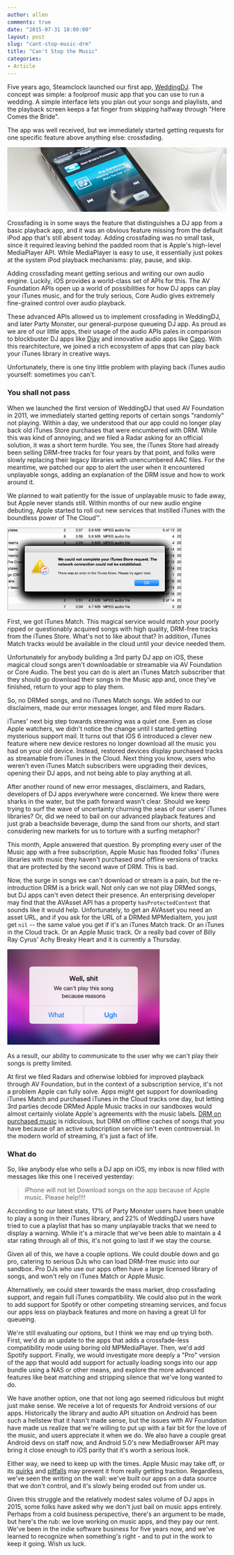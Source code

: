 ```yaml
---
author: allen
comments: true
date: "2015-07-31 18:00:00"
layout: post
slug: "cant-stop-music-drm"
title: "Can't Stop the Music"
categories:
- Article
---
```


Five years ago, Steamclock launched our first app, [WeddingDJ](http://www.steamclock.com/weddingdj/). The concept was simple: a foolproof music app that you can use to run a wedding. A simple interface lets you plan out your songs and playlists, and the playback screen keeps a fat finger from skipping halfway through "Here Comes the Bride".

The app was well received, but we immediately started getting requests for one specific feature above anything else: crossfading.

<img src='/images/2015/weddingdj-crop.jpg'>

Crossfading is in some ways the feature that distinguishes a DJ app from a basic playback app, and it was an obvious feature missing from the default iPod app that's still absent today. Adding crossfading was no small task, since it required leaving behind the padded room that is Apple's high-level MediaPlayer API. While MediaPlayer is easy to use, it essentially just pokes at the system iPod playback mechanisms: play, pause, and skip.

Adding crossfading meant getting serious and writing our own audio engine. Luckily, iOS provides a world-class set of APIs for this. The AV Foundation APIs open up a world of possibilities for how DJ apps can play your iTunes music, and for the truly serious, Core Audio gives extremely fine-grained control over audio playback.

These advanced APIs allowed us to implement crossfading in WeddingDJ, and later Party Monster, our general-purpose queueing DJ app. As proud as we are of our little apps, their usage of the audio APIs pales in comparison to blockbuster DJ apps like [Djay](https://www.algoriddim.com/djay) and innovative audio apps like [Capo](http://supermegaultragroovy.com/products/capo/). With this rearchitecture, we joined a rich ecosystem of apps that can play back your iTunes library in creative ways.

Unfortunately, there is one tiny little problem with playing back iTunes audio yourself: sometimes you can't.

### You shall not pass
When we launched the first version of WeddingDJ that used AV Foundation in 2011, we immediately started getting reports of certain songs "randomly" not playing. Within a day, we understood that our app could no longer play back old iTunes Store purchases that were encumbered with DRM. While this was kind of annoying, and we filed a Radar asking for an official solution, it was a short term hurdle. You see, the iTunes Store had already been selling DRM-free tracks for four years by that point, and folks were slowly replacing their legacy libraries with unencumbered AAC files. For the meantime, we patched our app to alert the user when it encountered unplayable songs, adding an explanation of the DRM issue and how to work around it.

We planned to wait patiently for the issue of unplayable music to fade away, but Apple never stands still. Within months of our new audio engine debuting, Apple started to roll out new services that instilled iTunes with the boundless power of The Cloud™.

<img src='/images/2015/itunes-errors.jpg' width='400'>

First, we got iTunes Match. This magical service would match your poorly ripped or questionably acquired songs with high quality, DRM-free tracks from the iTunes Store. What's not to like about that? In addition, iTunes Match tracks would be available in the cloud until your device needed them.

Unfortunately for anybody building a 3rd party DJ app on iOS, these magical cloud songs aren't downloadable or streamable via AV Foundation or Core Audio. The best you can do is alert an iTunes Match subscriber that they should go download their songs in the Music app and, once they've finished, return to your app to play them.

So, no DRMed songs, and no iTunes Match songs. We added to our disclaimers, made our error messages longer, and filed more Radars.

iTunes' next big step towards streaming was a quiet one. Even as close Apple watchers, we didn't notice the change until I started getting mysterious support mail. It turns out that iOS 6 introduced a clever new feature where new device restores no longer download all the music you had on your old device. Instead, restored devices display purchased tracks as streamable from iTunes in the Cloud. Next thing you know, users who weren't even iTunes Match subscribers were upgrading their devices, opening their DJ apps, and not being able to play anything at all.

After another round of new error messages, disclaimers, and Radars, developers of DJ apps everywhere were concerned. We knew there were sharks in the water, but the path forward wasn't clear. Should we keep trying to surf the wave of uncertainty churning the seas of our users' iTunes libraries? Or, did we need to bail on our advanced playback features and just grab a beachside beverage, dump the sand from our shorts, and start considering new markets for us to torture with a surfing metaphor?

This month, Apple answered that question. By prompting every user of the Music app with a free subscription, Apple Music has flooded folks' iTunes libraries with music they haven't purchased  *and* offline versions of tracks that are protected by the second wave of DRM. This is bad.

Now, the surge in songs we can't download or stream is a pain, but the re-introduction DRM is a brick wall. Not only can we not play DRMed songs, but DJ apps can't even detect their presence. An enterprising developer may find that the AVAsset API has a property `hasProtectedContent` that sounds like it would help. Unfortunately, to get an AVAsset you need an asset URL, and if you ask for the URL of a DRMed MPMediaItem, you just get `nil` -- the same value you get if it's an iTunes Match track. Or an iTunes in the Cloud track. Or an Apple Music track. Or a really bad cover of Billy Ray Cyrus' Achy Breaky Heart and it is currently a Thursday.

<img src='/images/2015/cant-play.jpg' width='350'>

As a result, our ability to communicate to the user why we can't play their songs is pretty limited. 


At first we filed Radars and otherwise lobbied for improved playback through AV Foundation, but in the context of a subscription service, it's not a problem Apple can fully solve. Apps might get support for downloading iTunes Match and purchased iTunes in the Cloud tracks one day, but letting 3rd parties decode DRMed Apple Music tracks in our sandboxes would almost certainly violate Apple's agreements with the music labels. [DRM on purchased music](http://www.marco.org/2014/09/18/thoughts-on-music-formats) is ridiculous, but DRM on offline caches of songs that you have because of an active subscription service isn't even controversial. In the modern world of streaming, it's just a fact of life.

### What do
So, like anybody else who sells a DJ app on iOS, my inbox is now filled with messages like this one I received yesterday:

> iPhone will not let Download songs on the app because of Apple music. Please help!!!!

According to our latest stats, 17% of Party Monster users have been unable to play a song in their iTunes library, and 22% of WeddingDJ users have tried to cue a playlist that has so many unplayable tracks that we need to display a warning. While it's a miracle that we've been able to maintain a 4 star rating through all of this, it's not going to last if we stay the course.

Given all of this, we have a couple options. We could double down and go pro, catering to serious DJs who can load DRM-free music into our sandbox. Pro DJs who use our apps often have a large licensed library of songs, and won't rely on iTunes Match or Apple Music.

Alternatively, we could steer towards the mass market, drop crossfading support, and regain full iTunes compatibility. We could also put in the work to add support for Spotify or other competing streaming services, and focus our apps less on playback features and more on having a great UI for queueing.

We're still evaluating our options, but I think we may end up trying both. First, we'd do an update to the apps that adds a crossfade-less compatibility mode using boring old MPMediaPlayer. Then, we'd add Spotify support. Finally, we would investigate more deeply a "Pro" version of the app that would add support for actually loading songs into our app bundle using a NAS or other means, and explore the more advanced features like beat matching and stripping silence that we've long wanted to do.

We have another option, one that not long ago seemed ridiculous but might just make sense. We receive a lot of requests for Android versions of our apps. Historically the library and audio API situation on Android has been such a hellstew that it hasn't made sense, but the issues with AV Foundation have made us realize that we're willing to put up with a fair bit for the love of the music, and users appreciate it when we do. We also have a couple great Android devs on staff now, and Android 5.0's new MediaBrowser API may bring it close enough to iOS parity that it's worth a serious look. 

Either way, we need to keep up with the times. Apple Music may take off, or its [quirks](http://www.marco.org/2015/07/31/apple-music-matches-files-with-metadata-only
) and [pitfalls](http://www.marco.org/2015/07/26/dont-order-the-fish) may prevent it from really getting traction. Regardless, we've seen the writing on the wall: we've built our apps on a data source that we don't control, and it's slowly being eroded out from under us.

Given this struggle and the relatively modest sales volume of DJ apps in 2015, some folks have asked why we don't just bail on music apps entirely. Perhaps from a cold business perspective, there's an argument to be made, but here's the rub: we love working on music apps, and they pay our rent. We've been in the indie software business for five years now, and we've learned to recognize when something's right - and to put in the work to keep it going. Wish us luck.



